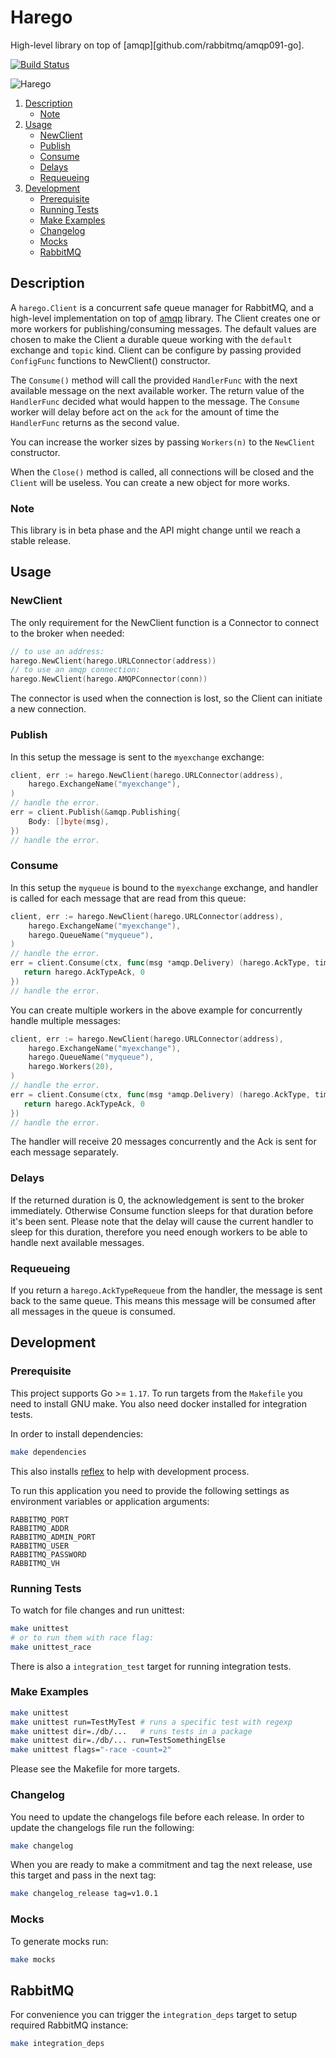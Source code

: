 # Harego

High-level library on top of [amqp][github.com/rabbitmq/amqp091-go].

[![Build Status](https://travis-ci.com/blokur/harego.svg?token=TM5LRGpEAwKms8UULFDi&branch=master)](https://travis-ci.com/blokur/harego)

![Harego](https://media.giphy.com/media/uNNsPzWVFzfuE/giphy.gif)


1. [Description](#description)
   - [Note](#note)
2. [Usage](#usage)
   - [NewClient](#new-client)
   - [Publish](#publish)
   - [Consume](#consume)
   - [Delays](#delays)
   - [Requeueing](#requeueing)
3. [Development](#development)
   - [Prerequisite](#prerequisite)
   - [Running Tests](#running_tests)
   - [Make Examples](#make_examples)
   - [Changelog](#changelog)
   - [Mocks](#mocks)
   - [RabbitMQ](#rabbitmq)

## Description

A `harego.Client` is a concurrent safe queue manager for RabbitMQ, and a
high-level implementation on top of [amqp](github.com/streadway/amqp) library.
The Client creates one or more workers for publishing/consuming messages. The
default values are chosen to make the Client a durable queue working with the
`default` exchange and `topic` kind. Client can be configure by passing
provided `ConfigFunc` functions to NewClient() constructor.

The `Consume()` method will call the provided `HandlerFunc` with the next
available message on the next available worker. The return value of the
`HandlerFunc` decided what would happen to the message. The `Consume` worker
will delay before act on the `ack` for the amount of time the `HandlerFunc`
returns as the second value.

You can increase the worker sizes by passing `Workers(n)` to the `NewClient`
constructor.

When the `Close()` method is called, all connections will be closed and the
`Client` will be useless. You can create a new object for more works.

### Note

This library is in beta phase and the API might change until we reach a stable
release.

## Usage

### NewClient

The only requirement for the NewClient function is a Connector to connect to the
broker when needed:

```go
// to use an address:
harego.NewClient(harego.URLConnector(address))
// to use an amqp connection:
harego.NewClient(harego.AMQPConnector(conn))
```

The connector is used when the connection is lost, so the Client can initiate a
new connection.

### Publish

In this setup the message is sent to the `myexchange` exchange:

```go
client, err := harego.NewClient(harego.URLConnector(address),
    harego.ExchangeName("myexchange"),
)
// handle the error.
err = client.Publish(&amqp.Publishing{
    Body: []byte(msg),
})
// handle the error.
```

### Consume

In this setup the `myqueue` is bound to the `myexchange` exchange, and handler
is called for each message that are read from this queue:

```go
client, err := harego.NewClient(harego.URLConnector(address),
    harego.ExchangeName("myexchange"),
    harego.QueueName("myqueue"),
)
// handle the error.
err = client.Consume(ctx, func(msg *amqp.Delivery) (harego.AckType, time.Duration) {
   return harego.AckTypeAck, 0
})
// handle the error.
```

You can create multiple workers in the above example for concurrently handle
multiple messages:

```go
client, err := harego.NewClient(harego.URLConnector(address),
    harego.ExchangeName("myexchange"),
    harego.QueueName("myqueue"),
    harego.Workers(20),
)
// handle the error.
err = client.Consume(ctx, func(msg *amqp.Delivery) (harego.AckType, time.Duration) {
   return harego.AckTypeAck, 0
})
// handle the error.
```

The handler will receive 20 messages concurrently and the Ack is sent for each
message separately.

### Delays

If the returned duration is 0, the acknowledgement is sent to the broker
immediately. Otherwise Consume function sleeps for that duration before it's
been sent. Please note that the delay will cause the current handler to sleep
for this duration, therefore you need enough workers to be able to handle next
available messages.

### Requeueing

If you return a `harego.AckTypeRequeue` from the handler, the message is sent
back to the same queue. This means this message will be consumed after all
messages in the queue is consumed.

## Development

### Prerequisite

This project supports Go >= `1.17`. To run targets from the `Makefile` you need
to install GNU make. You also need docker installed for integration tests.

In order to install dependencies:

```bash
make dependencies
```

This also installs [reflex][reflex] to help with development process.

To run this application you need to provide the following settings as
environment variables or application arguments:

```
RABBITMQ_PORT
RABBITMQ_ADDR
RABBITMQ_ADMIN_PORT
RABBITMQ_USER
RABBITMQ_PASSWORD
RABBITMQ_VH
```

### Running Tests

To watch for file changes and run unittest:

```bash
make unittest
# or to run them with race flag:
make unittest_race
```

There is also a `integration_test` target for running integration tests.

### Make Examples

```bash
make unittest
make unittest run=TestMyTest # runs a specific test with regexp
make unittest dir=./db/...   # runs tests in a package
make unittest dir=./db/... run=TestSomethingElse
make unittest flags="-race -count=2"
```

Please see the Makefile for more targets.

### Changelog

You need to update the changelogs file before each release. In order to update
the changelogs file run the following:

```bash
make changelog
```

When you are ready to make a commitment and tag the next release, use this
target and pass in the next tag:

```bash
make changelog_release tag=v1.0.1
```

### Mocks

To generate mocks run:

```bash
make mocks
```

## RabbitMQ

For convenience you can trigger the `integration_deps` target to setup required
RabbitMQ instance:

```bash
make integration_deps
```

[reflex]: https://github.com/cespare/reflex
[amqp]: github.com/streadway/amqp
